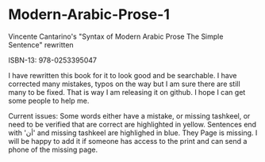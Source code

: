 # Modern-Arabic-Prose-1
Vincente Cantarino's "Syntax of Modern Arabic Prose The Simple Sentence" rewritten

ISBN-13: 978-0253395047

I have rewritten this book for it to look good and be searchable. I have corrected many mistakes, typos on the way but I am sure there are still many to be fixed. That is way I am releasing it on github. I hope I can get some people to help me. 

Current issues:
Some words either have a mistake, or missing tashkeel, or need to be verified that are correct are highlighted in yellow.
Sentences end with 'أن' and missing tashkeel are highlighed in blue. They
Page is missing. I will be happy to add it if someone has access to the print and can send a phone of the missing page.

